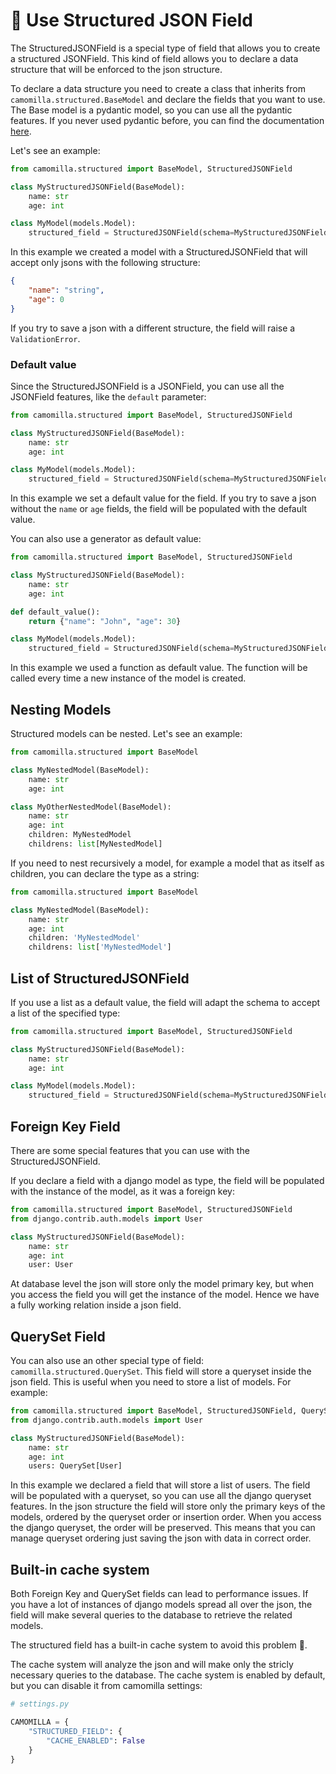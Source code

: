 # 🧬 Use Structured JSON Field 

The StructuredJSONField is a special type of field that allows you to create a structured JSONField.
This kind of field allows you to declare a data structure that will be enforced to the json structure.

To declare a data structure you need to create a class that inherits from `camomilla.structured.BaseModel` and declare the fields that you want to use. The Base model is a pydantic model, so you can use all the pydantic features. If you never used pydantic before, you can find the documentation [here](https://pydantic-docs.helpmanual.io/).

Let's see an example:

```python
from camomilla.structured import BaseModel, StructuredJSONField

class MyStructuredJSONField(BaseModel):
    name: str
    age: int

class MyModel(models.Model):    
    structured_field = StructuredJSONField(schema=MyStructuredJSONField)
```

In this example we created a model with a StructuredJSONField that will accept only jsons with the following structure:

```json
{
    "name": "string",
    "age": 0
}
```
If you try to save a json with a different structure, the field will raise a `ValidationError`.


### Default value

Since the StructuredJSONField is a JSONField, you can use all the JSONField features, like the `default` parameter:

```python
from camomilla.structured import BaseModel, StructuredJSONField

class MyStructuredJSONField(BaseModel):
    name: str
    age: int

class MyModel(models.Model):
    structured_field = StructuredJSONField(schema=MyStructuredJSONField, default={"name": "John", "age": 30})
```

In this example we set a default value for the field. If you try to save a json without the `name` or `age` fields, the field will be populated with the default value.

You can also use a generator as default value:

```python
from camomilla.structured import BaseModel, StructuredJSONField

class MyStructuredJSONField(BaseModel):
    name: str
    age: int

def default_value():
    return {"name": "John", "age": 30}

class MyModel(models.Model):    
    structured_field = StructuredJSONField(schema=MyStructuredJSONField, default=default_value)
```

In this example we used a function as default value. The function will be called every time a new instance of the model is created.

## Nesting Models

Structured models can be nested. Let's see an example:

```python
from camomilla.structured import BaseModel

class MyNestedModel(BaseModel):
    name: str
    age: int

class MyOtherNestedModel(BaseModel):
    name: str
    age: int
    children: MyNestedModel
    childrens: list[MyNestedModel]
```

If you need to nest recursively a model, for example a model that as itself as children, you can declare the type as a string:

```python   
from camomilla.structured import BaseModel

class MyNestedModel(BaseModel):
    name: str
    age: int
    children: 'MyNestedModel'
    childrens: list['MyNestedModel']
```

## List of StructuredJSONField


If you use a list as a default value, the field will adapt the schema to accept a list of the specified type:

```python
from camomilla.structured import BaseModel, StructuredJSONField

class MyStructuredJSONField(BaseModel):
    name: str
    age: int

class MyModel(models.Model):
    structured_field = StructuredJSONField(schema=MyStructuredJSONField, default=list)
```

## Foreign Key Field

There are some special features that you can use with the StructuredJSONField.

If you declare a field with a django model as type, the field will be populated with the instance of the model, as it was a foreign key:

```python
from camomilla.structured import BaseModel, StructuredJSONField
from django.contrib.auth.models import User

class MyStructuredJSONField(BaseModel):
    name: str
    age: int
    user: User

```

At database level the json will store only the model primary key, but when you access the field you will get the instance of the model.
Hence we have a fully working relation inside a json field.

## QuerySet Field

You can also use an other special type of field: `camomilla.structured.QuerySet`. This field will store a queryset inside the json field. This is useful when you need to store a list of models. For example:


```python
from camomilla.structured import BaseModel, StructuredJSONField, QuerySet
from django.contrib.auth.models import User

class MyStructuredJSONField(BaseModel):
    name: str
    age: int
    users: QuerySet[User]

```

In this example we declared a field that will store a list of users. The field will be populated with a queryset, so you can use all the django queryset features.
In the json structure the field will store only the primary keys of the models, ordered by the queryset order or insertion order.
When you access the django queryset, the order will be preserved. This means that you can manage queryset ordering just saving the json with data in correct order.


## Built-in cache system

Both Foreign Key and QuerySet fields can lead to performance issues. If you have a lot of instances of django models spread all over the json, the field will make several queries to the database to retrieve the related models.

The structured field has a built-in cache system to avoid this problem 🎉. 

The cache system will analyze the json and will make only the stricly necessary queries to the database. The cache system is enabled by default, but you can disable it from camomilla settings:

```python
# settings.py

CAMOMILLA = {
    "STRUCTURED_FIELD": {
        "CACHE_ENABLED": False
    }
}
```
